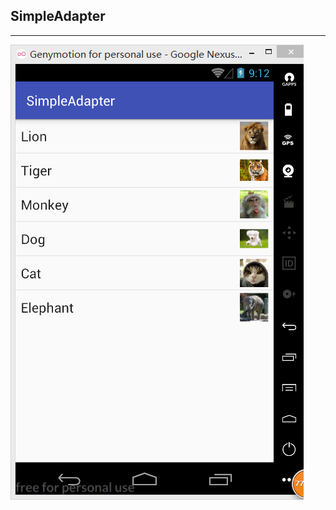 SimpleAdapter
----------------------
<hr>
<img src="https://github.com/GNempire/java-project/blob/master/Android_two/images/SimpleAdapter.png">
